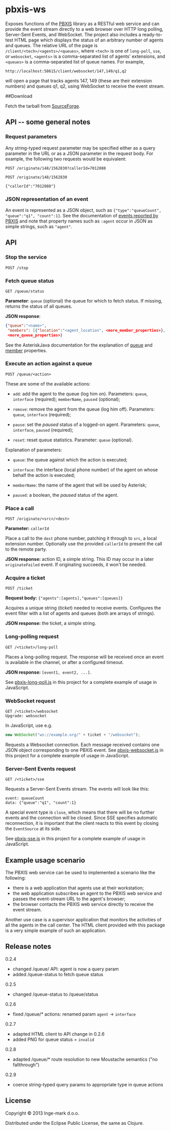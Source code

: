 # pbxis-ws

Exposes functions of the [PBXIS](https://github.com/inge-mark/pbxis) library as a RESTful web service and can provide the event stream directly to a web browser over HTTP long polling, Server-Sent Events, and WebSocket. The project also includes a ready-to-test HTML page which displays the status of an arbitrary number of agents and queues. The relative URL of the page is `/client/<tech>/<agents>/<queues>`, where `<tech>` is one of `long-poll`, `sse`, or `websocket`, `<agents>` is a comma-separated list of agents' extensions, and `<queues>` is a comma-separated list of queue names. For example,

`http://localhost:58615/client/websocket/147,149/q1,q2`

will open a page that tracks agents 147, 149 (these are their extension numbers) and queues q1, q2, using WebSocket to receive the event stream.

##Download

Fetch the tarball from [SourceForge](https://sourceforge.net/projects/pbxis-ws/files/).

## API -- some general notes

### Request parameters

Any string-typed request parameter may be specified either as a query parameter in the URL or as a JSON parameter in the request body. For example, the following two requests would be equivalent:

`POST /originate/148/1562830?callerId=7012888`

```
POST /originate/148/1562830

{"callerId":"7012888"}
```

### JSON representation of an event

An event is represented as a JSON object, such as `{"type":"queueCount", "queue":"q1", "count":1}`. See the documentation of [events reported by PBXIS](https://github.com/Inge-mark/pbxis/tree/develop#reported-events) and note that property names such as `:agent` occur in JSON as simple strings, such as `"agent"`.


## API

### Stop the service

`POST /stop`

### Fetch queue status

`GET /queue/status`

**Parameter**: `queue` (optional) the queue for which to fetch status. If missing, returns the status of all queues.

**JSON response**:

```JSON
{"queue":"<name>",
 "members": [{"location":"<agent_location", <more_member_properties>}, ...],
 <more_queue_properties>}
```
See the AsteriskJava documentation for the explanation of [queue](http://www.asterisk-java.org/1.0.0.M3/apidocs/org/asteriskjava/manager/event/QueueParamsEvent.html) and [member](http://www.asterisk-java.org/1.0.0.M3/apidocs/org/asteriskjava/manager/event/QueueMemberEvent.html) properties.


### Execute an action against a queue

`POST /queue/<action>`

These are some of the available actions:

- `add`: add the agent to the queue (log him on). Parameters: `queue`, `interface` (required); `memberName`, `paused` (optional);

- `remove`: remove the agent from the queue (log him off). Parameters: `queue`, `interface` (required);

- `pause`: set the *paused* status of a logged-on agent. Parameters: `queue`, `interface`, `paused` (required);

- `reset`: reset queue statistics. Parameter: `queue` (optional).

Explanation of parameters:

- `queue`: the queue against which the action is executed;

- `interface`: the interface (local phone number) of the agent on whose behalf the action is executed;

- `memberName`: the name of the agent that will be used by Asterisk;

- `paused`: a boolean, the *paused* status of the agent.

### Place a call

`POST /originate/<src>/<dest>`

**Parameter:** `callerId`

Place a call to the `dest` phone number, patching it through to `src`, a local extension number. Optionally use the provided `callerId` to present the call to the remote party.

**JSON response:** action ID, a simple string. This ID may occur in a later `originateFailed` event. If originating succeeds, it won't be needed.

### Acquire a ticket

`POST /ticket`

**Request body:** `{"agents":[agents],"queues":[queues]}`

Acquires a unique string (<em>ticket</em>) needed to receive events. Configures the event filter with a list of agents and queues (both are arrays of strings).

**JSON response:** the ticket, a simple string.

### Long-polling request

`GET /<ticket>/long-poll`

Places a long-polling request. The response will be received once an event is available in the channel, or after a configured timeout.

**JSON response:** `[event1, event2, ...]`.

See [pbxis-long-poll.js](https://github.com/Inge-mark/pbxis-ws/blob/master/static-content/pbxis-long-poll.js) in this project for a complete example of usage in JavaScript.

### WebSocket request

```
GET /<ticket>/websocket
Upgrade: websocket
```
In JavaScript, use e.g.

```JavaScript
new WebSocket("ws://example.org/" + ticket + "/websocket");
```
Requests a Websocket connection. Each message received contains one JSON object corresponding to one PBXIS event. See [pbxis-websocket.js](https://github.com/Inge-mark/pbxis-ws/blob/master/static-content/pbxis-websocket.js) in this project for a complete example of usage in JavaScript.


### Server-Sent Events request

`GET /<ticket>/sse`

Requests a Server-Sent Events stream. The events will look like this:

```
event: queueCount
data: {"queue":"q1", "count":1}
```
A special event type is `close`, which means that there will be no further events and the connection will be closed. Since SSE specifies automatic reconnection, it is important that the client reacts to this event by closing the `EventSource` at its side.

See [pbxis-sse.js](https://github.com/Inge-mark/pbxis-ws/blob/master/static-content/pbxis-sse.js) in this project for a complete example of usage in JavaScript.


## Example usage scenario

The PBXIS web service can be used to implemented a scenario like the following:

* there is a web application that agents use at their workstation;
* the web application subscribes an agent to the PBXIS web service and passes the event-stream URL to the agent's browser;
* the browser contacts the PBXIS web service directly to receive the event stream.

Another use case is a supervisor application that monitors the activities of all the agents in the call center. The HTML client provided with this package is a very simple example of such an application.


## Release notes

0.2.4
 - changed /queue/<action> API: agent is now a query param
 - added /queue-status to fetch queue status

0.2.5
 - changed /queue-status to /queue/status

0.2.6
  - fixed /queue/* actions: renamed param `agent` -> `interface`

0.2.7
  - adapted HTML client to API change in 0.2.6
  - added PNG for queue status = `invalid`

0.2.8
  - adapted /queue/* route resolution to new Moustache semantics ("no fallthrough")

0.2.9
  - coerce string-typed query params to appropriate type in queue actions

## License

Copyright © 2013 Inge-mark d.o.o.

Distributed under the Eclipse Public License, the same as Clojure.
